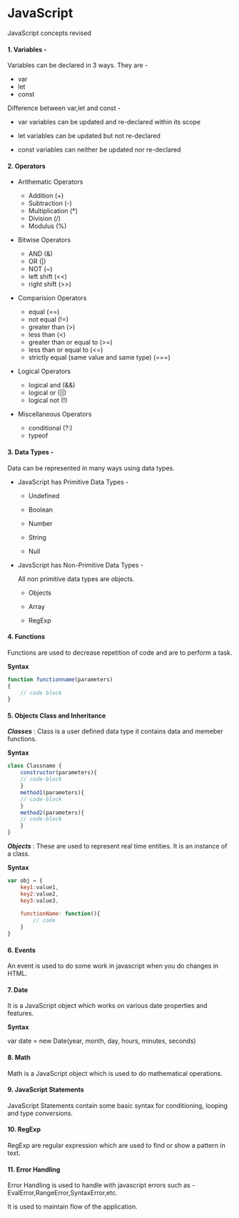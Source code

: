 # JavaScript

JavaScript concepts revised 

#### 1. Variables -

Variables can be declared in 3 ways. They are - 

* var
* let    
* const

Difference between var,let and const -

  * var variables can be updated and re-declared within its scope

  * let variables can be updated but not re-declared

  * const variables can neither be updated nor re-declared


#### 2. Operators 

* Arithematic Operators 

    * Addition (+)
    * Subtraction (-)
    * Multiplication (*)
    * Division (/)
    * Modulus (%)


* Bitwise Operators       

    * AND (&)
    * OR (|)
    * NOT (~)
    * left shift (<<)
    * right shift (>>)


* Comparision Operators   

    * equal (==)
    * not equal (!=)
    * greater than (>)
    * less than (<)
    * greater than or equal to (>=)
    * less than or equal to (<=)
    * strictly equal (same value and same type) (===)


* Logical Operators    

    * logical and (&&)
    * logical or (||)
    * logical not (!)


* Miscellaneous Operators

    * conditional (?:)
    * typeof 
    
    

#### 3. Data Types -

Data can be represented in many ways using data types.

* JavaScript has Primitive Data Types - 

    * Undefined

    * Boolean

    * Number

    * String

    * Null
    

* JavsScript has Non-Primitive Data Types - 

    All non primitive data types are objects.

    * Objects

    * Array

    * RegExp    

#### 4. Functions

Functions are used to decrease repetition of code and are to perform a task.

**Syntax**


```javascript
function functionname(parameters)
{
    // code block
}
```

#### 5. Objects Class and Inheritance

***Classes*** : Class is a user defined data type it contains data and memeber functions. 

**Syntax**

```javascript
class Classname {
    constructor(parameters){
    // code-block
    }
    method1(parameters){
    // code-block    
    }
    method2(parameters){
    // code-block
    }
}
```

***Objects*** : These are used to represent real time entities. It is an instance of a class.

**Syntax**

```javascript
var obj = {
    key1:value1,
    key2:value2,
    key3:value3,
    
    functionName: function(){
        // code
    }
}
```

#### 6. Events

An event is used to do some work in javascript when you do changes in HTML.


#### 7. Date

It is a JavaScript object which works on various date properties and features.

**Syntax**

var date = new Date(year, month, day, hours, minutes, seconds) 

#### 8. Math

Math is a JavaScript object which is used to do mathematical operations.

#### 9. JavaScript Statements

JavaScript Statements contain some basic syntax for conditioning, looping and type conversions.

#### 10. RegExp

RegExp are regular expression which are used to find or show a pattern in text.

#### 11. Error Handling

Error Handling is used to handle with javascript errors such as - EvalError,RangeError,SyntaxError,etc.

It is used to maintain flow of the application.

